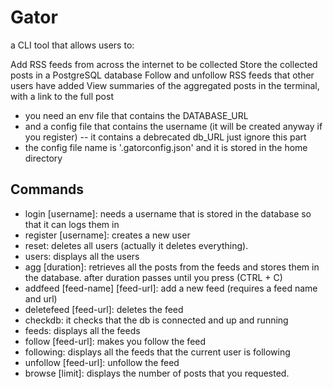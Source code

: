 # Gator

a CLI tool that allows users to:

Add RSS feeds from across the internet to be collected
Store the collected posts in a PostgreSQL database
Follow and unfollow RSS feeds that other users have added
View summaries of the aggregated posts in the terminal, with a link to the full post

- you need an env file that contains the DATABASE_URL
- and a config file that contains the username (it will be created anyway if you register) -- it contains a debrecated db_URL just ignore this part
- the config file name is '.gatorconfig.json' and it is stored in the home directory 
## Commands
- login [username]: needs a username that is stored in the database so that it can logs them in
- register [username]: creates a new user
- reset: deletes all users (actually it deletes everything).
- users: displays all the users
- agg [duration]: retrieves all the posts from the feeds and stores them in the database. after duration passes until you press (CTRL + C)
-  addfeed [feed-name] [feed-url]: add a new feed (requires a feed name and url)
- deletefeed [feed-url]: deletes the feed 
- checkdb: it checks that the db is connected and up and running
- feeds: displays all the feeds
- follow [feed-url]: makes you follow the feed
- following: displays all the feeds that the current user is following
- unfollow [feed-url]:  unfollow the feed
- browse [limit]: displays the number of posts that you requested.